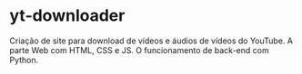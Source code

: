# yt-downloader
Criação de site para download de vídeos e áudios de vídeos do YouTube. A parte Web com HTML, CSS e JS. O funcionamento de back-end com Python.

